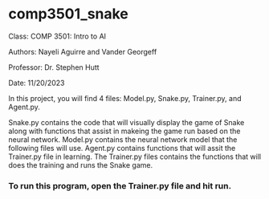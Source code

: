 # comp3501_snake

Class: COMP 3501: Intro to AI

Authors: Nayeli Aguirre and Vander Georgeff

Professor: Dr. Stephen Hutt

Date: 11/20/2023

In this project, you will find 4 files: Model.py, Snake.py, Trainer.py, and Agent.py.

Snake.py contains the code that will visually display the game of Snake along with functions that assist in makeing the game run based on the neural network. 
Model.py contains the neural network model that the following files will use. 
Agent.py contains functions that will assit the Trainer.py file in learning. 
The Trainer.py files contains the functions that will does the training and runs the Snake game.

### To run this program, open the Trainer.py file and hit run.
